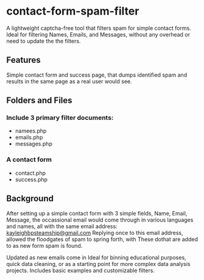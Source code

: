 # contact-form-spam-filter #
A lightweight captcha-free tool that filters spam for simple contact forms. 
Ideal for filtering Names, Emails, and Messages, without any overhead or need to update the the filters.

## Features ##
Simple contact form and success page, that dumps identified spam and results in the same page as a real user would see. 

## Folders and Files ##
### Include 3 primary filter documents: ###
  - namees.php
  - emails.php
  - messages.php
### A contact form ###
  - contact.php
  - success.php



## Background ##
After setting up a simple contact form with 3 simple fields, Name, Email, Message, the occassional email would come through in various languages and names, all with the same email address:
kayleighbpsteamship@gmail.com
Replying once to this email address, allowed the floodgates of spam to spring forth, with 
These dothat are added to as new form spam is found. 


Updated as new emails come in Ideal for binning educational purposes, quick data cleaning, or as a starting point for more complex data analysis projects. Includes basic examples and customizable filters.
